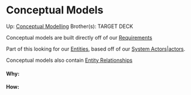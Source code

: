 # Conceptual Models

Up: [Conceptual Modelling](conceptual_modelling)
Brother(s):
TARGET DECK

Conceptual models are built directly off of our [Requirements](requirements)

Part of this looking for our [Entities](entities), based off of our [System Actors|actors](system_actors|actors).

Conceptual models also contain [Entity Relationships](entity_relationships)

































#### Why:
#### How:









